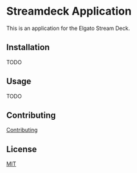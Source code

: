 # Streamdeck Application

This is an application for the Elgato Stream Deck. 

## Installation

TODO

## Usage

TODO

## Contributing
[Contributing](./CONTRIBUTING.md)


## License
[MIT](./LICENSE)
